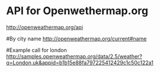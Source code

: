 # API for Openwethermap.org
http://openweathermap.org/api

#By city name
http://openweathermap.org/current#name

#Example call for london
http://samples.openweathermap.org/data/2.5/weather?q=London,uk&appid=b1b15e88fa797225412429c1c50c122a1
